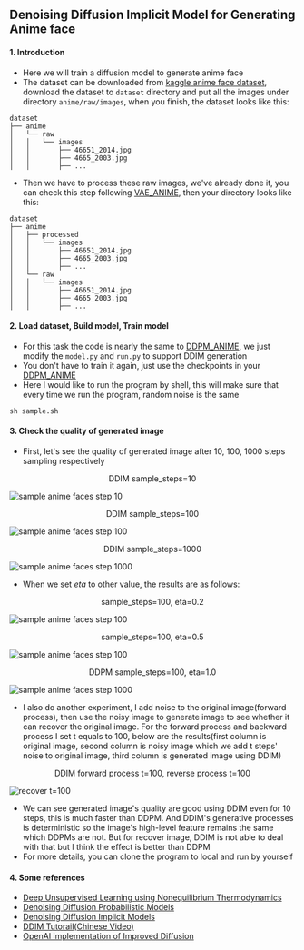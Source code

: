 ## Denoising Diffusion Implicit Model for Generating Anime face

#### 1. Introduction
- Here we will train a diffusion model to generate anime face 
- The dataset can be downloaded from [kaggle anime face dataset](https://www.kaggle.com/datasets/splcher/animefacedataset), download the dataset to `dataset` directory and put all the images under directory `anime/raw/images`, when you finish, the dataset looks like this:
```text
dataset
├── anime
│   └── raw
│   │   └── images
│   │       ├── 46651_2014.jpg
│   │       ├── 4665_2003.jpg
│   │       ├── ...
```
- Then we have to process these raw images, we've already done it, you can check this step following [VAE_ANIME](../VAE_ANIME), then your directory looks like this:
```text
dataset
├── anime
│   ├── processed
│   │   └── images
│   │       ├── 46651_2014.jpg
│   │       ├── 4665_2003.jpg
│   │       ├── ...
│   └── raw
│   │   └── images
│   │       ├── 46651_2014.jpg
│   │       ├── 4665_2003.jpg
│   │       ├── ...
```

#### 2. Load dataset, Build model, Train model
- For this task the code is nearly the same to [DDPM_ANIME](../DDPM_ANIME), we just modify the `model.py` and `run.py` to support DDIM generation
- You don't have to train it again, just use the checkpoints in your [DDPM_ANIME](../DDPM_ANIME)
- Here I would like to run the program by shell, this will make sure that every time we run the program, random noise is the same
```shell
sh sample.sh
```

#### 3. Check the quality of generated image
- First, let's see the quality of generated image after 10, 100, 1000 steps sampling respectively

<center>DDIM sample_steps=10</center>

![sample anime faces step 10](gen/sample_steps=10_eta=0.0.png)

<center>DDIM sample_steps=100</center>

![sample anime faces step 100](gen/sample_steps=100_eta=0.0.png)

<center>DDIM sample_steps=1000</center>

![sample anime faces step 1000](gen/sample_steps=1000_eta=0.0.png)

- When we set $eta$ to other value, the results are as follows:

<center>sample_steps=100, eta=0.2</center>

![sample anime faces step 100](gen/sample_steps=100_eta=0.2.png)

<center>sample_steps=100, eta=0.5</center>

![sample anime faces step 100](gen/sample_steps=100_eta=0.5.png)

<center>DDPM sample_steps=100, eta=1.0</center>

![sample anime faces step 1000](gen/sample_steps=100_eta=1.0.png)

- I also do another experiment, I add noise to the original image(forward process), then use the noisy image to generate image to see whether it can recover the original image. For the forward process and backward process I set t equals to 100, below are the results(first column is original image, second column is noisy image which we add t steps' noise to original image, third column is generated image using DDIM)

<center>DDIM forward process t=100, reverse process t=100</center>

![recover t=100](gen/recover_t=100.png)

- We can see generated image's quality are good using DDIM even for 10 steps, this is much faster than DDPM. And DDIM's generative processes is deterministic so the image's high-level feature remains the same which DDPMs are not. But for recover image, DDIM is not able to deal with that but I think the effect is better than DDPM
- For more details, you can clone the program to local and run by yourself

#### 4. Some references
- [Deep Unsupervised Learning using Nonequilibrium Thermodynamics](https://arxiv.org/pdf/1503.03585.pdf)
- [Denoising Diffusion Probabilistic Models](https://arxiv.org/pdf/2006.11239.pdf)
- [Denoising Diffusion Implicit Models](https://arxiv.org/pdf/2010.02502.pdf)
- [DDIM Tutorail(Chinese Video)](https://www.bilibili.com/video/BV1JY4y1N7dn)
- [OpenAI implementation of Improved Diffusion](https://github.com/openai/improved-diffusion/tree/main)
